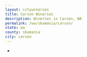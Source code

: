 ```yaml
---
layout: citywineries
title: Carson Wineries
description: Wineries in Carson, WA
permalink: /wa/skamania/carson/
state: wa
county: skamania
city: carson
---
```

-
